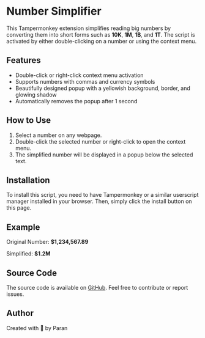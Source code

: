 # Number Simplifier

This Tampermonkey extension simplifies reading big numbers by converting them into short forms such as **10K**, **1M**, **1B**, and **1T**. The script is activated by either double-clicking on a number or using the context menu.

## Features

- Double-click or right-click context menu activation
- Supports numbers with commas and currency symbols
- Beautifully designed popup with a yellowish background, border, and glowing shadow
- Automatically removes the popup after 1 second

## How to Use

1. Select a number on any webpage.
2. Double-click the selected number or right-click to open the context menu.
3. The simplified number will be displayed in a popup below the selected text.

## Installation

To install this script, you need to have Tampermonkey or a similar userscript manager installed in your browser. Then, simply click the install button on this page.

## Example

Original Number: **$1,234,567.89**

Simplified: **$1.2M**

## Source Code

The source code is available on [GitHub](https://github.com/paran360/numbersimplifier). Feel free to contribute or report issues.

## Author

Created with 🤍 by Paran
